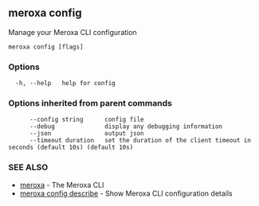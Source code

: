 ## meroxa config

Manage your Meroxa CLI configuration

```
meroxa config [flags]
```

### Options

```
  -h, --help   help for config
```

### Options inherited from parent commands

```
      --config string      config file
      --debug              display any debugging information
      --json               output json
      --timeout duration   set the duration of the client timeout in seconds (default 10s) (default 10s)
```

### SEE ALSO

* [meroxa](meroxa.md)	 - The Meroxa CLI
* [meroxa config describe](meroxa_config_describe.md)	 - Show Meroxa CLI configuration details

